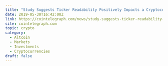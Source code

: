 ```yaml
---
title: "Study Suggests Ticker Readability Positively Impacts a Cryptocurrency's Returns"
date: 2019-05-30T16:42:00Z
link: https://cointelegraph.com/news/study-suggests-ticker-readability-positively-impacts-a-cryptocurrencys-returns?utm_medium=RSS&utm_source=hune
site: cointelegraph.com
topic: crypto
category:
  - Altcoin
  - Markets
  - Investments
  - Cryptocurrencies
draft: false
---
```

